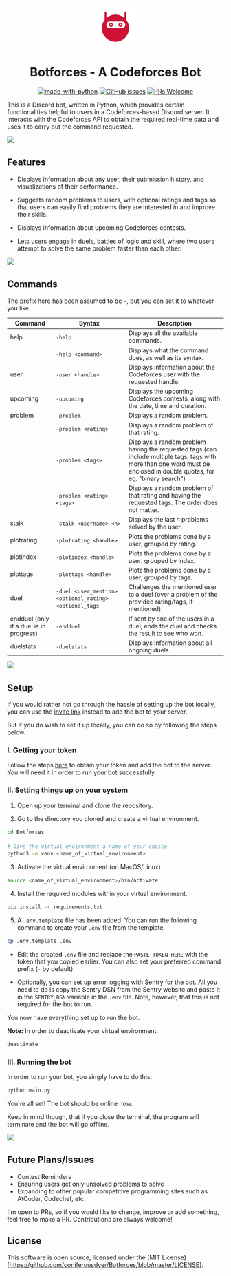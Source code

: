 <p align="center">
<img style="width: 10vw" src="assets/img/logo.png">
</p>

<div align="center">

# Botforces - A Codeforces Bot

[![made-with-python](https://img.shields.io/badge/Made%20with-Python-red.svg)](https://www.python.org/)
[![GitHub issues](https://img.shields.io/github/issues/coniferousdyer/Botforces)](https://github.com/coniferousdyer/Botforces/issues)
[![PRs Welcome](https://img.shields.io/badge/PRs-welcome-blue.svg?style=flat-square)](http://makeapullrequest.com) 

</div>

This is a Discord bot, written in Python, which provides certain functionalities helpful to users in a Codeforces-based Discord server. It interacts with the Codeforces API to obtain the required real-time data and uses it to carry out the command requested.

<img src="https://raw.githubusercontent.com/andreasbm/readme/master/assets/lines/fire.png"><br>

## Features

* Displays information about any user, their submission history, and visualizations of their performance.

* Suggests random problems to users, with optional ratings and tags so that users can easily find problems they are interested in and improve their skills.

* Displays information about upcoming Codeforces contests.

* Lets users engage in duels, battles of logic and skill, where two users attempt to solve the same problem faster than each other.

<img src="https://raw.githubusercontent.com/andreasbm/readme/master/assets/lines/fire.png"><br>

## Commands

The prefix here has been assumed to be `-`, but you can set it to whatever you like.

|Command|Syntax|Description|
|-------|------|-----------|
|help|`-help`|Displays all the available commands.|
||`-help <command>`|Displays what the command does, as well as its syntax.
user|`-user <handle>`|Displays information about the Codeforces user with the requested handle.
|upcoming|`-upcoming`|Displays the upcoming Codeforces contests, along with the date, time and duration.
|problem|`-problem`|Displays a random problem.
||`-problem <rating>`|Displays a random problem of that rating.
||`-problem <tags>`|Displays a random problem having the requested tags (can include multiple tags, tags with more than one word must be enclosed in double quotes, for eg. "binary search")
||`-problem <rating> <tags>`|Displays a random problem of that rating and having the requested tags. The order does not matter.
|stalk|`-stalk <username> <n>`|Displays the last n problems solved by the user.
|plotrating|`-plotrating <handle>`|Plots the problems done by a user, grouped by rating.
|plotindex|`-plotindex <handle>`|Plots the problems done by a user, grouped by index.
|plottags|`-plottags <handle>`|Plots the problems done by a user, grouped by tags.
|duel|`-duel <user_mention> <optional_rating> <optional_tags`|Challenges the mentioned user to a duel (over a problem of the provided rating/tags, if mentioned).
|endduel (only if a duel is in progress)|`-endduel`|If sent by one of the users in a duel, ends the duel and checks the result to see who won.
|duelstats|`-duelstats`|Displays information about all ongoing duels.

<img src="https://raw.githubusercontent.com/andreasbm/readme/master/assets/lines/fire.png"><br>

## Setup

If you would rather not go through the hassle of setting up the bot locally, you can use the [invite link](https://discord.com/api/oauth2/authorize?client_id=873139272377573426&permissions=534723951680&scope=bot) instead to add the bot to your server.

But if you do wish to set it up locally, you can do so by following the steps below.

### I. Getting your token

Follow the steps <a href="https://github.com/reactiflux/discord-irc/wiki/Creating-a-discord-bot-&-getting-a-token">here</a> to obtain your token and add the bot to the server. You will need it in order to run your bot successfully.

### II. Setting things up on your system

1. Open up your terminal and clone the repository.

2. Go to the directory you cloned and create a virtual environment.

```bash
cd Botforces

# Give the virtual environment a name of your choice
python3 -m venv <name_of_virtual_environment>
```

3. Activate the virtual environment (on MacOS/Linux).

```bash
source <name_of_virtual_environment>/bin/activate
```

4. Install the required modules within your virtual environment.

```bash
pip install -r requirements.txt
```

5. A `.env.template` file has been added. You can run the following command to create your `.env` file from the template.
```bash
cp .env.template .env
```
* Edit the created `.env` file and replace the `PASTE TOKEN HERE` with the token that you copied earlier. You can also set your preferred command prefix (`-` by default).

* Optionally, you can set up error logging with Sentry for the bot. All you need to do is copy the Sentry DSN from the Sentry website and paste it in the `SENTRY_DSN` variable in the `.env` file. Note, however, that this is not required for the bot to run.

You now have everything set up to run the bot.

<b>Note:</b> In order to deactivate your virtual environment,

```bash
deactivate
```

### III. Running the bot

In order to run your bot, you simply have to do this:

```bash
python main.py
```

You're all set! The bot should be online now. 

Keep in mind though, that if you close the terminal, the program will terminate and the bot will go offline.

<img src="https://raw.githubusercontent.com/andreasbm/readme/master/assets/lines/fire.png"><br>

## Future Plans/Issues

* Contest Reminders
* Ensuring users get only unsolved problems to solve
* Expanding to other popular competitive programming sites such as AtCoder, Codechef, etc.

I'm open to PRs, so if you would like to change, improve or add something, feel free to make a PR. Contributions are always welcome!

## License

This software is open source, licensed under the (MIT License)[https://github.com/coniferousdyer/Botforces/blob/master/LICENSE].
